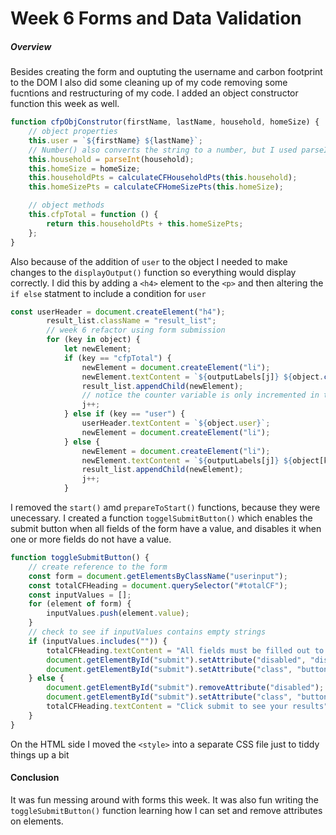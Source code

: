 # Week 6 Forms and Data Validation

##### Overview

Besides creating the form and ouptuting the username and carbon footprint to the DOM I also did some cleaning up of my code removing some fucntions and restructuring of my code. I added an object constructor function this week as well.
```javascript
function cfpObjConstrutor(firstName, lastName, household, homeSize) {
	// object properties
	this.user = `${firstName} ${lastName}`;
	// Number() also converts the string to a number, but I used parseInt() because it is more specific.
	this.household = parseInt(household);
	this.homeSize = homeSize;
	this.householdPts = calculateCFHouseholdPts(this.household);
	this.homeSizePts = calculateCFHomeSizePts(this.homeSize);

	// object methods
	this.cfpTotal = function () {
		return this.householdPts + this.homeSizePts;
	};
}
``` 
Also because of the addition of `user` to the object I needed to make changes to the `displayOutput()` function
so everything would display correctly. I did this by adding a `<h4>` element to the `<p>` and then altering the `if else` statment to include a condition for `user`

```javascript
const userHeader = document.createElement("h4");
		result_list.className = "result_list";
		// week 6 refactor using form submission
		for (key in object) {
			let newElement;
			if (key == "cfpTotal") {
				newElement = document.createElement("li");
				newElement.textContent = `${outputLabels[j]} ${object.cfpTotal()}`;
				result_list.appendChild(newElement);
                // notice the counter variable is only incremented in two blocks to ensure the labels match with the values
				j++;
			} else if (key == "user") {
				userHeader.textContent = `${object.user}`;
				newElement = document.createElement("li");
			} else {
				newElement = document.createElement("li");
				newElement.textContent = `${outputLabels[j]} ${object[key]}`;
				result_list.appendChild(newElement);
				j++;
			}
```  
I removed the `start()` amd `prepareToStart()` functions, because they were unecessary. I created a function `toggelSubmitButton()` which enables the submit button when all fields of the form have a value, and disables it when one or more fields do not have a value.

```javascript
function toggleSubmitButton() {
	// create reference to the form
	const form = document.getElementsByClassName("userinput");
	const totalCFHeading = document.querySelector("#totalCF");
	const inputValues = [];
	for (element of form) {
		inputValues.push(element.value);
	}
	// check to see if inputValues contains empty strings
	if (inputValues.includes("")) {
		totalCFHeading.textContent = "All fields must be filled out to submit";
		document.getElementById("submit").setAttribute("disabled", "disabled");
		document.getElementById("submit").setAttribute("class", "button disabled");
	} else {
		document.getElementById("submit").removeAttribute("disabled");
		document.getElementById("submit").setAttribute("class", "button");
		totalCFHeading.textContent = "Click submit to see your results";
	}
}
```
On the HTML side I moved the `<style>` into a separate CSS file just to tiddy things up a bit

#### Conclusion

It was fun messing around with forms this week. It was also fun writing the `toggleSubmitButton()` function learning how I can set and remove attributes on elements.

